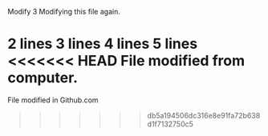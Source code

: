 Modify 3
Modifying this file again.

2 lines 
3 lines
4 lines
5 lines
<<<<<<< HEAD
File modified from computer.
=======

File modified in Github.com
>>>>>>> db5a194506dc316e8e91fa72b638d1f7132750c5

